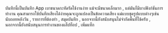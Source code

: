 บันทึกนี้เป็นบันทึก App เบาขนาดกะทัดรัดใช้งานง่าย
แม้จะมีขนาดเล็กมาก , แต่มันก็มีบางฟังก์ชันการทำงาน
คุณสามารถใช้บันทึกเสียงได้ง่ายคุณจะถูกแปลงเป็นข้อความเสียง
แม่แบบชุดรูปแบบต่างๆเช่นนับถอยหลังวัน , รายการที่ต้องทำ , สมุดบันทึก ,
นอกจากนี้ยังสนับสนุนไม่จำกัดพื้นที่ใช้ครับ , นอกจากนี้ยังสนับสนุนการทำงานของแล็ปท็อป , เพิ่มแท็ก
